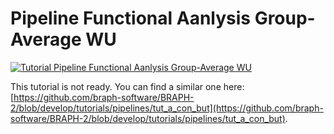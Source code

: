 # Pipeline Functional Aanlysis Group-Average WU

[![Tutorial Pipeline Functional Aanlysis Group-Average WU](https://img.shields.io/badge/PDF-Download-red?style=flat-square&logo=adobe-acrobat-reader)](tut_a_fun_ga_wu.pdf)

This tutorial is not ready. You can find a similar one here: [https://github.com/braph-software/BRAPH-2/blob/develop/tutorials/pipelines/tut_a_con_but](https://github.com/braph-software/BRAPH-2/blob/develop/tutorials/pipelines/tut_a_con_but).

